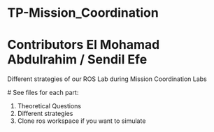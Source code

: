 # TP-Mission_Coordination

# Contributors El Mohamad Abdulrahim / Sendil Efe
Different strategies of our ROS Lab during Mission Coordination Labs

# See files for each part:
  1. Theoretical Questions
  2. Different strategies
  3. Clone ros workspace if you want to simulate